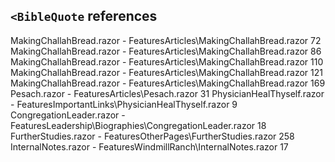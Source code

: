 ﻿
## `<BibleQuote` references

<BibleQuote Cite="Hebrews 4:10">	MakingChallahBread.razor	    - FeaturesArticles\MakingChallahBread.razor	72
<BibleQuote Cite="Zephaniah 3:8">	MakingChallahBread.razor	    - FeaturesArticles\MakingChallahBread.razor	86
<BibleQuote Cite="Ecclesiastes 4:12">	MakingChallahBread.razor	- FeaturesArticles\MakingChallahBread.razor	110
<BibleQuote Cite="I John 5:8">	MakingChallahBread.razor	      - FeaturesArticles\MakingChallahBread.razor	121
<BibleQuote Cite="Romans 8:28">	MakingChallahBread.razor	      - FeaturesArticles\MakingChallahBread.razor	169
<BibleQuote Cite="Exodus 12:3-4">	Pesach.razor	                - FeaturesArticles\Pesach.razor	31
<BibleQuote Cite="Luke 4:23">	PhysicianHealThyself.razor	      - FeaturesImportantLinks\PhysicianHealThyself.razor	9
<BibleQuote Cite="Psalms 19:1">	CongregationLeader.razor	      - FeaturesLeadership\Biographies\CongregationLeader.razor	18
<BibleQuote Cite="Luke 24:27">	FurtherStudies.razor	          - FeaturesOtherPages\FurtherStudies.razor	258
<BibleQuote Cite="Proverbs 29:18">	InternalNotes.razor	        - FeaturesWindmillRanch\InternalNotes.razor	17
